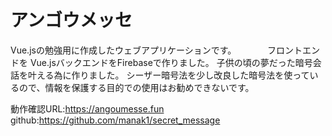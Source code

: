 # アンゴウメッセ

Vue.jsの勉強用に作成したウェブアプリケーションです。  　　　
フロントエンドを Vue.jsバックエンドをFirebaseで作りました。
子供の頃の夢だった暗号会話を叶える為に作りました。
シーザー暗号法を少し改良した暗号法を使っているので、情報を保護する目的での使用はお勧めできないです。

動作確認URL:https://angoumesse.fun
github:https://github.com/manak1/secret_message
